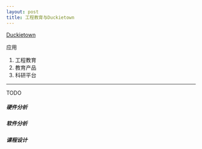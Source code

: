 ```yaml
---
layout: post
title: 工程教育与Duckietown
---
```


[Duckietown](http://duckietown.org/index.html)

应用

1. 工程教育
2. 教育产品
3. 科研平台

------

TODO

##### 硬件分析

##### 软件分析

##### 课程设计